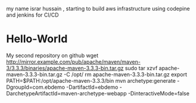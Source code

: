 my name israr hussain , starting to build aws infrastructure using codepine and jenkins for CI/CD 
# Hello-World
My second repository on github
wget http://mirror.example.com/pub/apache/maven/maven-3/3.3.3/binaries/apache-maven-3.3.3-bin.tar.gz 
sudo tar xzvf apache-maven-3.3.3-bin.tar.gz -C /opt/
rm apache-maven-3.3.3-bin.tar.gz
export PATH=$PATH:/opt/apache-maven-3.3.3/bin
mvn archetype:generate -DgroupId=com.ebdemo -DartifactId=ebdemo -DarchetypeArtifactId=maven-archetype-webapp -DinteractiveMode=false
